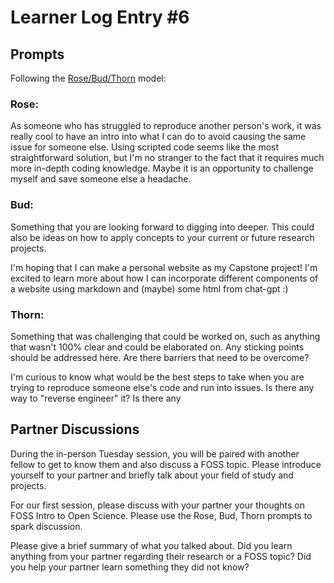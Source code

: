 
# Learner Log Entry #6

## Prompts
Following the [Rose/Bud/Thorn](https://www.panoramaed.com/blog/rose-bud-thorn-activity-and-worksheet#:~:text=%22Rose%2C%20Bud%2C%20Thorn%22%20is%20a%20mindful%20design%2D,day%2C%20week%2C%20or%20month.) model:

### Rose:

As someone who has struggled to reproduce another person's work, it was really cool to have an intro into what I can do to avoid causing the same issue for someone else. Using scripted code seems like the most straightforward solution, but I'm no stranger to the fact that it requires much more in-depth coding knowledge. Maybe it is an opportunity to challenge myself and save someone else a headache.  

### Bud: 
Something that you are looking forward to digging into deeper. This could also be ideas on how to apply concepts to your current or future research projects.

I'm hoping that I can make a personal website as my Capstone project! I'm excited to learn more about how I can incorporate different components of a website using markdown and (maybe) some html from chat-gpt :) 

### Thorn: 
Something that was challenging that could be worked on, such as anything that wasn't 100% clear and could be elaborated on. Any sticking points should be addressed here. Are there barriers that need to be overcome?

I'm curious to know what would be the best steps to take when you are trying to reproduce someone else's code and run into issues. Is there any way to "reverse engineer" it? Is there any 

## Partner Discussions

During the in-person Tuesday session, you will be paired with another fellow to get to know them and also discuss a FOSS topic. Please introduce yourself to your partner and briefly talk about your field of study and projects. 

For our first session, please discuss with your partner your thoughts on FOSS Intro to Open Science. Please use the Rose, Bud, Thorn prompts to spark discussion. 

Please give a brief summary of what you talked about. Did you learn anything from your partner regarding their research or a FOSS topic? Did you help your partner learn something they did not know? 
